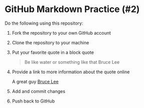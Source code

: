 # GitHub Markdown Practice (#2)
Do the following using this repository:

1.  Fork the repository to your own GitHub account
2.  Clone the repository to your machine
3.  Put your favorite quote in a block quote
	
	> Be like water or something like that Bruce Lee
4.  Provide a link to more information about the quote online
	

	A great guy [Bruce Lee](https://en.wikipedia.org/wiki/Bruce_Lee)
5.  Add and commit changes
6.  Push back to GitHub
